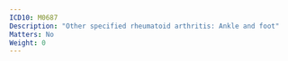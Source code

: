 ```yaml
---
ICD10: M0687
Description: "Other specified rheumatoid arthritis: Ankle and foot"
Matters: No
Weight: 0
---
```


